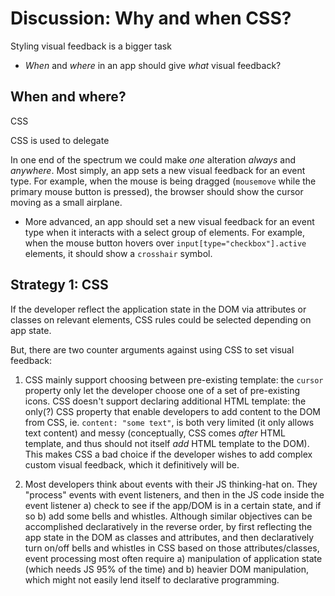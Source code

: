 # Discussion: Why and when CSS?

Styling visual feedback is a bigger task

  * *When* and *where* in an app should give *what* visual feedback? 

## When and where?

CSS 

CSS is used to delegate 


In one end of the spectrum we could make *one* alteration *always* and *anywhere*. 
Most simply, an app sets a new visual feedback for an event type. For example, when the mouse is being dragged (`mousemove` while the primary mouse button is pressed), the browser should show the cursor moving as a small airplane.
* More advanced, an app should set a new visual feedback for an event type when it interacts with a select group of elements. For example, when the mouse button hovers over `input[type="checkbox"].active` elements, it should show a `crosshair` symbol.



   
## Strategy 1: CSS

If the developer reflect the application state in the DOM via attributes or classes on relevant elements, CSS rules could be selected depending on app state. 

But, there are two counter arguments against using CSS to set visual feedback:

1. CSS mainly support choosing between pre-existing template: the `cursor` property only let the developer choose one of a set of pre-existing icons. CSS doesn't support declaring additional HTML template: the only(?) CSS property that enable developers to add content to the DOM from CSS, ie. `content: "some text"`, is both very limited (it only allows text content) and messy (conceptually, CSS comes *after* HTML template, and thus should not itself *add* HTML template to the DOM). This makes CSS a bad choice if the developer wishes to add complex custom visual feedback, which it definitively will be.

2. Most developers think about events with their JS thinking-hat on. They "process" events with event listeners, and then in the JS code inside the event listener a) check to see if the app/DOM is in a certain state, and if so b) add some bells and whistles. Although similar objectives can be accomplished declaratively in the reverse order, by first reflecting the app state in the DOM as classes and attributes, and then declaratively turn on/off bells and whistles in CSS based on those attributes/classes, event processing most often require a) manipulation of application state (which needs JS 95% of the time) and b) heavier DOM manipulation, which might not easily lend itself to declarative programming.